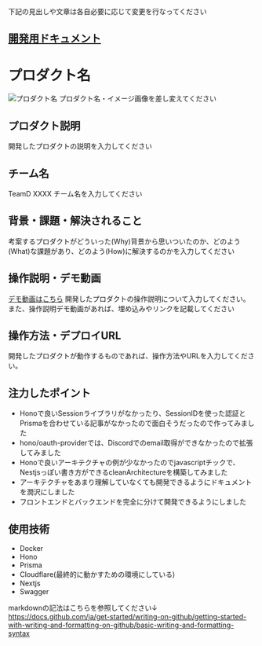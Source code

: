 下記の見出しや文章は各自必要に応じて変更を行なってください

## [開発用ドキュメント](./DOCUMENT.md)

# プロダクト名

![プロダクト名](image.png)
プロダクト名・イメージ画像を差し変えてください

## プロダクト説明

開発したプロダクトの説明を入力してください

## チーム名

TeamD XXXX
チーム名を入力してください

## 背景・課題・解決されること

考案するプロダクトがどういった(Why)背景から思いついたのか、どのよう(What)な課題があり、どのよう(How)に解決するのかを入力してください

## 操作説明・デモ動画

[デモ動画はこちら](https://www.youtube.com/watch?v=???)
開発したプロダクトの操作説明について入力してください。また、操作説明デモ動画があれば、埋め込みやリンクを記載してください

## 操作方法・デプロイURL

開発したプロダクトが動作するものであれば、操作方法やURLを入力してください。

## 注力したポイント

- Honoで良いSessionライブラリがなかったり、SessionIDを使った認証とPrismaを合わせている記事がなかったので面白そうだったので作ってみました
- hono/oauth-providerでは、Discordでのemail取得ができなかったので拡張してみました
- Honoで良いアーキテクチャの例が少なかったのでjavascriptチックで、Nestjsっぽい書き方ができるcleanArchitectureを構築してみました
- アーキテクチャをあまり理解していなくても開発できるようにドキュメントを潤沢にしました
- フロントエンドとバックエンドを完全に分けて開発できるようにしました

## 使用技術

- Docker
- Hono
- Prisma
- Cloudflare(最終的に動かすための環境にしている)
- Nextjs
- Swagger

markdownの記法はこちらを参照してください↓
https://docs.github.com/ja/get-started/writing-on-github/getting-started-with-writing-and-formatting-on-github/basic-writing-and-formatting-syntax
